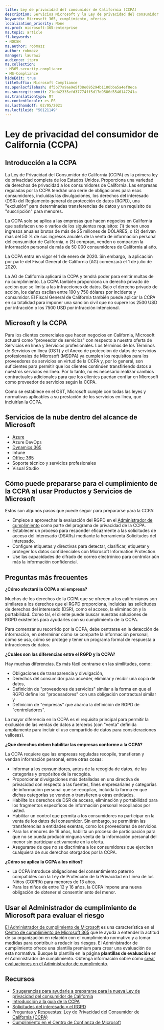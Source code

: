 ```yaml
---
title: Ley de privacidad del consumidor de California (CCPA)
description: Servicios Microsoft y la Ley de privacidad del consumidor de California (CCPA).
keywords: Microsoft 365, cumplimiento, ofertas
localization_priority: None
ms.prod: microsoft-365-enterprise
ms.topic: article
f1.keywords:
- NOCSH
ms.author: robmazz
author: robmazz
manager: laurawi
audience: itpro
ms.collection:
- M365-security-compliance
- MS-Compliance
hideEdit: true
titleSuffix: Microsoft Compliance
ms.openlocfilehash: df5b77a9ae9e5f38e695294b1180bba5a4ef8eca
ms.sourcegitcommit: 21ed42335efd37774ff5d17d9586d5546147241a
ms.translationtype: MT
ms.contentlocale: es-ES
ms.lasthandoff: 02/05/2021
ms.locfileid: "50121149"
---
```

# <a name="california-consumer-privacy-act-ccpa"></a>Ley de privacidad del consumidor de California (CCPA)

## <a name="ccpa-overview"></a>Introducción a la CCPA

La Ley de Privacidad del Consumidor de California (CCPA) es la primera ley de privacidad completa de los Estados Unidos. Proporciona una variedad de derechos de privacidad a los consumidores de California.  Las empresas reguladas por la CCPA tendrán una serie de obligaciones para esos consumidores, incluidas las divulgaciones, los derechos del interesado (DSR) del Reglamento general de protección de datos (RGPD), una "exclusión" para determinadas transferencias de datos y un requisito de "suscripción" para menores.

La CCPA solo se aplica a las empresas que hacen negocios en California que satisfacen uno o varios de los siguientes requisitos: (1) tienen unos ingresos anuales brutos de más de 25 millones de DÓLARES, o (2) derivan más del 50 % de sus ingresos anuales de la venta de información personal del consumidor de California, o (3) compran, venden o comparten la información personal de más de 50 000 consumidores de California al año.

La CCPA entra en vigor el 1 de enero de 2020. Sin embargo, la aplicación por parte del Fiscal General de California (AG) comenzará el 1 de julio de 2020.

La AG de California aplicará la CCPA y tendrá poder para emitir multas de no cumplimiento. La CCPA también proporciona un derecho privado de acción que se limita a las infracciones de datos. Bajo el derecho privado de acción, los daños oscilan entre 100 y 750 dólares por incidente y consumidor. El Fiscal General de California también puede aplicar la CCPA en su totalidad para imponer una sanción civil que no supere los 2500 USD por infracción o los 7500 USD por infracción intencional.

## <a name="microsoft-and-the-ccpa"></a>Microsoft y la CCPA

Para los clientes comerciales que hacen negocios en California, Microsoft actuará como "proveedor de servicios" con respecto a nuestra oferta de Servicios en línea y Servicios profesionales.  Los términos de los Términos de Servicios en línea (OST) y el Anexo de protección de datos de servicios profesionales de Microsoft (MSDPA) ya cumplen los requisitos para los proveedores de servicios en virtud de la CCPA y, por lo general, son suficientes para permitir que los clientes continúen transfiriendo datos a nuestros servicios en línea. Por lo tanto, no es necesario realizar cambios contractuales adicionales para que los clientes puedan confiar en Microsoft como proveedor de servicios según la CCPA.

Como se establece en el OST, Microsoft cumple con todas las leyes y normativas aplicables a su prestación de los servicios en línea, que incluirían la CCPA.  

## <a name="microsoft-in-scope-cloud-services"></a>Servicios de la nube dentro del alcance de Microsoft

- [Azure](https://aka.ms/AzureCompliance)
- Azure DevOps
- [Dynamics 365](https://aka.ms/d365-compliance-list)
- Intune
- [Office 365](https://aka.ms/o365-compliance-framework)
- Soporte técnico y servicios profesionales
- Visual Studio

## <a name="how-you-can-prepare-for-your-ccpa-compliance-when-using-microsoft-products-and-services"></a>Cómo puede prepararse para el cumplimiento de la CCPA al usar Productos y Servicios de Microsoft

Estos son algunos pasos que puede seguir para prepararse para la CCPA:

- Empiece a aprovechar la evaluación del RGPD en el [Administrador de cumplimiento](/microsoft-365/compliance/compliance-manager) como parte del programa de privacidad de la CCPA.
- Establecer un proceso para responder eficazmente a las solicitudes de acceso del interesado (DSARs) mediante la herramienta Solicitudes del interesado.
- Configure etiquetas y directivas para detectar, clasificar, etiquetar y proteger los datos confidenciales con Microsoft Information Protection.
- Use las capacidades de cifrado de correo electrónico para controlar aún más la información confidencial.

## <a name="frequently-asked-questions"></a>Preguntas más frecuentes

**¿Cómo afectará la CCPA a mi empresa?**

Muchos de los derechos de la CCPA que se ofrecen a los californianos son similares a los derechos que el RGPD proporciona, incluidas las solicitudes de derechos del interesado (DSR), como el acceso, la eliminación y la portabilidad. Como tal, el cliente puede buscar nuestras soluciones de RGPD existentes para ayudarles con su cumplimiento de la CCPA.

Para comenzar su recorrido por la CCPA, debe centrarse en la detección de información, en determinar cómo se comparte la información personal, cómo se usa, cómo se protege y tener un programa formal de respuesta a infracciones de datos.

**¿Cuáles son las diferencias entre el RGPD y la CCPA?**

Hay muchas diferencias. Es más fácil centrarse en las similitudes, como:

- Obligaciones de transparencia y divulgación,
- Derechos del consumidor para acceder, eliminar y recibir una copia de datos,
- Definición de "proveedores de servicios" similar a la forma en que el RGPD define los "procesadores" con una obligación contractual similar y
- Definición de "empresas" que abarca la definición de RGPD de "controladores".

La mayor diferencia en la CCPA es el requisito principal para permitir la exclusión de las ventas de datos a terceros (con "venta" definida ampliamente para incluir el uso compartido de datos para consideraciones valiosas).

**¿Qué derechos deben habilitar las empresas conforme a la CCPA?**

La CCPA requiere que las empresas reguladas recopile, transfieran y vendan información personal, entre otras cosas:

- Informar a los consumidores, antes de la recogida de datos, de las categorías y propósitos de la recogida.
- Proporcionar divulgaciones más detalladas en una directiva de privacidad con respecto a las fuentes, fines empresariales y categorías de información personal que se recopilan, incluida la forma en que dichas categorías se venden o transfieren a otras entidades.
- Habilite los derechos de DSR de acceso, eliminación y portabilidad para los fragmentos específicos de información personal recopilados por usted.
- Habilitar un control que permita a los consumidores no participar en la venta de los datos del consumidor. Sin embargo, se permitirán las transferencias a entidades exentas, como los proveedores de servicios.
- Para los menores de 16 años, habilita un proceso de participación para que no se pueda producir ninguna venta de la información personal del menor sin participar activamente en la oferta.
- Asegurarse de que no se discrimina a los consumidores que ejerciten cualquiera de sus derechos otorgados por la CCPA.

**¿Cómo se aplica la CCPA a los niños?**

- La CCPA introduce obligaciones del consentimiento paterno compatibles con la Ley de Protección de la Privacidad en Línea de los Niños (COPPA) para menores de 13 años.
- Para los niños de entre 13 y 16 años, la CCPA impone una nueva obligación de obtener el consentimiento del menor.

## <a name="use-microsoft-compliance-manager-to-assess-your-risk"></a>Usar el Administrador de cumplimiento de Microsoft para evaluar el riesgo

[El Administrador de cumplimiento de Microsoft](/microsoft-365/compliance/compliance-manager) es una característica en el [Centro de cumplimiento de Microsoft 365](/microsoft-365/compliance/microsoft-365-compliance-center) que le ayuda a entender la actitud de su organización en relación con el cumplimiento normativo y a tomar medidas para contribuir a reducir los riesgos. El Administrador de cumplimiento ofrece una plantilla premium para crear una evaluación de esta normativa. Busque la plantilla en la página **plantillas de evaluación** en el Administrador de cumplimiento. Obtenga información sobre cómo [crear evaluaciones en el Administrador de cumplimiento](/microsoft-365/compliance/compliance-manager-assessments).

## <a name="resources"></a>Recursos

- [5 sugerencias para ayudarle a prepararse para la nueva Ley de privacidad del consumidor de California](https://aka.ms/M365ComplianceBlog_RSA)
- [Introducción a la guía de la CCPA](https://info.microsoft.com/ww-landing-Five-tips-to-help-you-prepare-for-the-California-Consumer-Privacy-Act.html)
- [Solicitudes del interesado y el RGPD](gdpr-data-subject-requests.md)
- [Preguntas y Respuestas: Ley de Privacidad del Consumidor de California (CCPA)](ccpa-faq.md)
- [Cumplimiento en el Centro de Confianza de Microsoft](https://www.microsoft.com/trust-center/compliance/compliance-overview)

